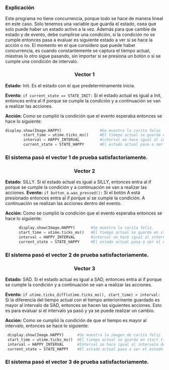 ### Explicación
Este programa no tiene concurrencia, porque todo se hace de manera lineal en este caso. Solo tenemos una variable que guarda el estado, osea que solo puede haber un estado activo a la vez. Además para que cambie de estado y de evento, debe cumplirse una condición, si la condición  no se cumple entonces pasa a evaluar es siguiente estado a ver si se hace la acción o no.
El momento en el que considero que puede haber concurrencia, es cuando constantemente se captura el tiempo actual, miestras lo otro sigue pasando, sin importar si se presiona un botón o si se cumple una condición de intervalo. 

### <p align="center">  Vector 1 </p> 
**Estado:** Init. Es el estado con el que predeterminamente inicia.

**Evento:** ```if current_state == STATE_INIT:```  Si el estado actual es igual a Init, entonces entra al if porque se cumple la condición y a continuación se van a realizar las acciones.

**Acción:**
Como se cumplió la condición que el evento esperaba entonces se hace lo siguiente:
```python
display.show(Image.HAPPY)                 #Se muestra la carita feliz
        start_time = utime.ticks_ms()     #El tiempo actual se guarda en start_time
        interval = HAPPY_INTERVAL         #interval se hace igual al intervalo de la carita feliz
        current_state = STATE_HAPPY       #El estado actual pasa a ser el estado feliz 
```
### El sistema pasó el vector 1 de prueba satisfactoriamente.

### <p align="center">  Vector 2 </p> 
**Estado:** SILLY. Si el estado actual es igual a SILLY, entonces entra al if porque se cumple la condición y a continuación se van a realizar las acciones.
**Evento:** ```if button_a.was_pressed():```  Si el botón A está presionado entonces entra al if porque sí se cumple la condición. A continuación se realizan las acciones dentro del evento.

**Acción:**
Como se cumplió la condición que el evento esperaba entonces se hace lo siguiente:
```python
      display.show(Image.HAPPY)       #Se muestra la carita feliz.
      start_time = utime.ticks_ms()   #El tiempo actual se guarda en start_time
      interval = HAPPY_INTERVAL       #interval se hace igual al intervalo de la carita feliz, para saber cuanto se deja de mostrar
      current_state = STATE_HAPPY     #El estado actual pasa a ser el estado feliz 
```
### El sistema pasó el vector 2 de prueba satisfactoriamente.

### <p align="center">  Vector 3 </p> 
**Estado:** SAD.  Si el estado actual es igual a SAD, entonces entra al if porque se cumple la condición y a continuación se van a realizar las acciones.

**Evento:** ```if utime.ticks_diff(utime.ticks_ms(), start_time) > interval:``` Si la diferencia del tiempo actual con el tiempo anteriormente guardado es mayor al intervalo de SAD, entonces se hacen las siguientes acciones.  Esto es para evaluar si el intervalo ya pasó y ya se puede realizar un cambio.

**Acción:**
Como se cumplió la condición de que el tiempo es mayor al intervalo, entonces se hace lo siguiente:
```python
 display.show(Image.HAPPY)      #Se muestra la imagen de carita feliz
 start_time = utime.ticks_ms()  #El tiempo actual se guarda en start_time
 interval = HAPPY_INTERVAL      #Interval se hace igual al intervalo de la carita feliz, para saber cuanto se deja de mostrar
 current_state = STATE_HAPPY    #El estado actual pasa a ser el estado feliz
```
### El sistema pasó el vector 3 de prueba satisfactoriamente.
